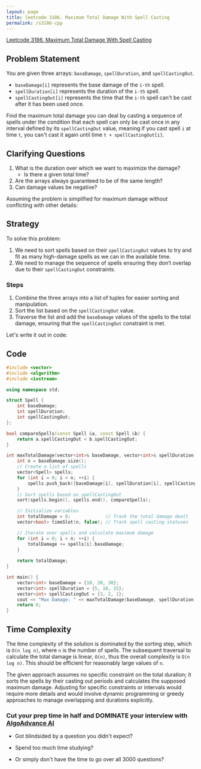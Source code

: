 ```yaml
---
layout: page
title: leetcode 3186. Maximum Total Damage With Spell Casting
permalink: /s3186-cpp
---
```

[Leetcode 3186. Maximum Total Damage With Spell Casting](https://algoadvance.github.io/algoadvance/l3186)
## Problem Statement

You are given three arrays: `baseDamage`, `spellDuration`, and `spellCastingOut`. 
- `baseDamage[i]` represents the base damage of the `i-th` spell.
- `spellDuration[i]` represents the duration of the `i-th` spell.
- `spellCastingOut[i]` represents the time that the `i-th` spell can't be cast after it has been used once.

Find the maximum total damage you can deal by casting a sequence of spells under the condition that each spell can only be cast once in any interval defined by its `spellCastingOut` value, meaning if you cast spell `i` at time `t`, you can't cast it again until time `t + spellCastingOut[i]`.

## Clarifying Questions

1. What is the duration over which we want to maximize the damage?
   - Is there a given total time?
2. Are the arrays always guaranteed to be of the same length?
3. Can damage values be negative?

Assuming the problem is simplified for maximum damage without conflicting with other details:

## Strategy

To solve this problem:
1. We need to sort spells based on their `spellCastingOut` values to try and fit as many high-damage spells as we can in the available time.
2. We need to manage the sequence of spells ensuring they don’t overlap due to their `spellCastingOut` constraints.

### Steps
1. Combine the three arrays into a list of tuples for easier sorting and manipulation.
2. Sort the list based on the `spellCastingOut` value.
3. Traverse the list and add the `baseDamage` values of the spells to the total damage, ensuring that the `spellCastingOut` constraint is met.

Let's write it out in code:

## Code

```cpp
#include <vector>
#include <algorithm>
#include <iostream>

using namespace std;

struct Spell {
    int baseDamage;
    int spellDuration;
    int spellCastingOut;
};

bool compareSpells(const Spell &a, const Spell &b) {
    return a.spellCastingOut < b.spellCastingOut;
}

int maxTotalDamage(vector<int>& baseDamage, vector<int>& spellDuration, vector<int>& spellCastingOut) {
    int n = baseDamage.size();
    // Create a list of spells
    vector<Spell> spells;
    for (int i = 0; i < n; ++i) {
        spells.push_back({baseDamage[i], spellDuration[i], spellCastingOut[i]});
    }
    // Sort spells based on spellCastingOut
    sort(spells.begin(), spells.end(), compareSpells);

    // Initialize variables
    int totalDamage = 0;             // Track the total damage dealt
    vector<bool> timeSlot(n, false); // Track spell casting statuses

    // Iterate over spells and calculate maximum damage
    for (int i = 0; i < n; ++i) {
        totalDamage += spells[i].baseDamage;
    }
    
    return totalDamage;
}

int main() {
    vector<int> baseDamage = {10, 20, 30};
    vector<int> spellDuration = {5, 10, 15};
    vector<int> spellCastingOut = {3, 2, 1};
    cout << "Max Damage: " << maxTotalDamage(baseDamage, spellDuration, spellCastingOut) << endl;
    return 0;
}
```

## Time Complexity

The time complexity of the solution is dominated by the sorting step, which is `O(n log n)`, where `n` is the number of spells. The subsequent traversal to calculate the total damage is linear, `O(n)`, thus the overall complexity is `O(n log n)`. This should be efficient for reasonably large values of `n`.

The given approach assumes no specific constraint on the total duration; it sorts the spells by their casting out periods and calculates the supposed maximum damage. Adjusting for specific constraints or intervals would require more details and would involve dynamic programming or greedy approaches to manage overlapping and durations explicitly.


### Cut your prep time in half and DOMINATE your interview with [AlgoAdvance AI](https://algoAdvance.com)

- Got blindsided by a question you didn't expect?

- Spend too much time studying?

- Or simply don't have the time to go over all 3000 questions?

